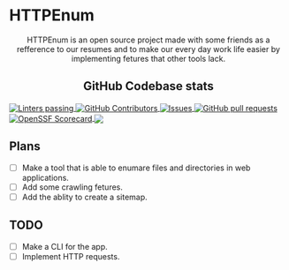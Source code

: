 # HTTPEnum

<p align="center">
<p align="center">HTTPEnum is an open source project made with some friends as a refference to our resumes and to make our every day work life easier by implementing fetures that other tools lack.</p>
<h2 align="center">GitHub Codebase stats</h2>
  <a href="https://github.com/marketplace/actions/super-linter">
    <img align="center" alt="Linters passing" src="https://github.com/baadam3/httpenum/actions/workflows/superlinter.yml/badge.svg" />
  </a>
  <a href="https://github.com/baadam3/httpenum/graphs/contributors">
    <img align="center" alt="GitHub Contributors" src="https://img.shields.io/github/contributors/baadam3/httpenum" />
  </a>
  <a href="https://github.com/baadam3/httpenum/issues">
    <img align="center" alt="Issues" src="https://img.shields.io/github/issues/baadam3/httpenum?color=9b51e0" />
  </a>
  <a href="https://github.com/baadam3/httpenum/pulls">
    <img align="center" alt="GitHub pull requests" src="https://img.shields.io/github/issues-pr/baadam3/httpenum?color=9b51e0" />
  </a>
  <a href="https://securityscorecards.dev/viewer/?uri=github.com/baadam3/httpenum">
    <img align="center" alt="OpenSSF Scorecard" src="https://api.securityscorecards.dev/projects/github.com/baadam3/httpenum/badge" />
  </a>
  <a href="https://www.bestpractices.dev/projects/8087">
    <img align="center" src="https://www.bestpractices.dev/projects/8087/badge">
  </a>
</p>


## Plans

- [ ] Make a tool that is able to enumare files and directories in web applications.
- [ ] Add some crawling fetures.
- [ ] Add the ablity to create a sitemap.

## TODO

- [ ] Make a CLI for the app.
- [ ] Implement HTTP requests.
